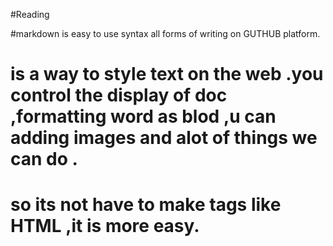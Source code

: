#Reading



#markdown is easy to use syntax all forms of writing on GUTHUB platform.
# is a way to style text on the web .you control the display of doc ,formatting word as blod ,u can adding images and alot of things we can do .
# so its not have to make tags like HTML ,it is more easy.
